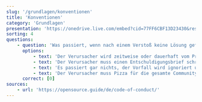 ```yaml
---
slug: '/grundlagen/konventionen'
title: 'Konventionen'
category: 'Grundlagen'
presentation: 'https://onedrive.live.com/embed?cid=77FF6CBF13D23430&resid=77FF6CBF13D23430%21108898&authkey=ACbML5oDCJmtfj0&em=2&wdAr=1.7777777777777777'
sorting: 4
questions:
    - question: 'Was passiert, wenn nach einem Verstoß keine Lösung gefunden werden kann?'
      options:
          - text: 'Der Verursacher wird zeitweise oder dauerhaft vom Projekt suspendiert'
          - text: 'Der Verursacher muss einen Entschuldigungsbrief schreiben'
          - text: 'Es passiert gar nichts, der Vorfall wird ignoriert und zu den Akten gelegt'
          - text: 'Der Verursacher muss Pizza für die gesamte Community spendieren'
      correct: [0]
sources:
    - url: 'https://opensource.guide/de/code-of-conduct/'
---
```

